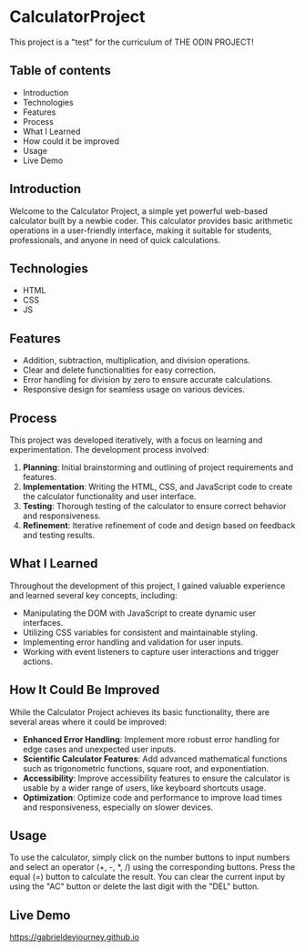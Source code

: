 #  CalculatorProject
This project is a "test" for the curriculum of THE ODIN PROJECT!

##  Table of contents
- Introduction
- Technologies
- Features
- Process
- What I Learned
- How could it be improved
- Usage
- Live Demo

##  Introduction
Welcome to the Calculator Project, a simple yet powerful web-based calculator built by a newbie coder. This calculator provides basic arithmetic operations in a user-friendly interface, making it suitable for students, professionals, and anyone in need of quick calculations.

##  Technologies
- HTML
- CSS
- JS

## Features
- Addition, subtraction, multiplication, and division operations.
- Clear and delete functionalities for easy correction.
- Error handling for division by zero to ensure accurate calculations.
- Responsive design for seamless usage on various devices.

## Process
This project was developed iteratively, with a focus on learning and experimentation. The development process involved:

1. **Planning**: Initial brainstorming and outlining of project requirements and features.
2. **Implementation**: Writing the HTML, CSS, and JavaScript code to create the calculator functionality and user interface.
3. **Testing**: Thorough testing of the calculator to ensure correct behavior and responsiveness.
4. **Refinement**: Iterative refinement of code and design based on feedback and testing results.

## What I Learned
Throughout the development of this project, I gained valuable experience and learned several key concepts, including:

- Manipulating the DOM with JavaScript to create dynamic user interfaces.
- Utilizing CSS variables for consistent and maintainable styling.
- Implementing error handling and validation for user inputs.
- Working with event listeners to capture user interactions and trigger actions.

## How It Could Be Improved

While the Calculator Project achieves its basic functionality, there are several areas where it could be improved:

- **Enhanced Error Handling**: Implement more robust error handling for edge cases and unexpected user inputs.
- **Scientific Calculator Features**: Add advanced mathematical functions such as trigonometric functions, square root, and exponentiation.
- **Accessibility**: Improve accessibility features to ensure the calculator is usable by a wider range of users, like keyboard shortcuts usage.
- **Optimization**: Optimize code and performance to improve load times and responsiveness, especially on slower devices.

## Usage

To use the calculator, simply click on the number buttons to input numbers and select an operator (+, -, *, /) using the corresponding buttons. Press the equal (=) button to calculate the result. You can clear the current input by using the "AC" button or delete the last digit with the "DEL" button.

## Live Demo
https://gabrieldevjourney.github.io